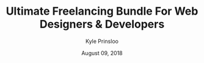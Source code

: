 ---
date: August 09, 2018
title: Ultimate Freelancing Bundle For Web Designers & Developers
author: Kyle Prinsloo
link: https://studywebdevelopment.com/freelancing.html
description: Kyle Prinsloo helps web designers and web developers to become more autonomous and take control over their freelancing careers. Also if you don't have a freelancing career, Kyle can help you grow one. So, if you want to learn more about freelancing, just visit Kyle's bundle and email him to ask for a discount, he's more than happy to help.
image: "ultimate-freelancing-bundle.png"
tags:
- courses
- freelancing
- marketing

# ================================
# ARTICLE TAGS AVAILABLE
# ================================
# - animation
# - code
# - contribution
# - design-tokens
# - figma
# - leadership
# - patterns
# - process
# - sketch
# ================================
---